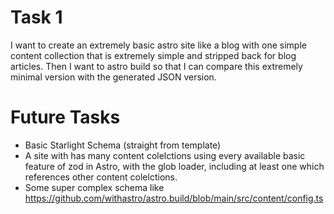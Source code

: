 # Task 1

I want to create an extremely basic astro site like a blog with one simple content collection that is extremely simple and stripped back for blog articles. Then I want to astro build so that I can compare this extremely minimal version with the generated JSON version.

# Future Tasks

- Basic Starlight Schema (straight from template)
- A site with has many content colelctions using every available basic feature of zod in Astro, with the glob loader, including at least one which references other content colelctions.
- Some super complex schema like https://github.com/withastro/astro.build/blob/main/src/content/config.ts
